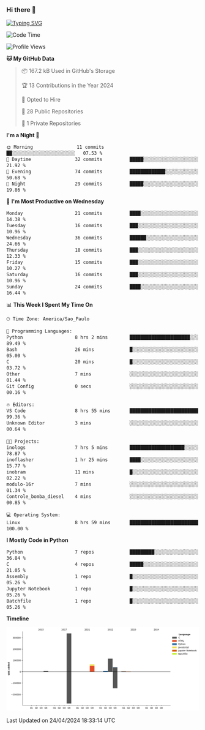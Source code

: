 ### Hi there 👋

<a href="https://git.io/typing-svg"><img src="https://readme-typing-svg.herokuapp.com?font=Fira+Code&duration=2000&pause=100&center=true&vCenter=true&multiline=true&width=720&height=175&lines=Gui's+are+a+lie%2C+they+are+just+front-ends+to+the+shell.;Through+the+shell%2C+I+gain+sudo.;Through+sudo%2C+I+gain+power.;Through+power%2C+I+gain+root.;Through+root%2C+my+chains+are+broken.;uid%3D0+shall+free+me...." alt="Typing SVG" /></a>


<!--START_SECTION:waka-->
![Code Time](http://img.shields.io/badge/Code%20Time-884%20hrs%2014%20mins-blue)

![Profile Views](http://img.shields.io/badge/Profile%20Views-0-blue)

**🐱 My GitHub Data** 

> 📦 167.2 kB Used in GitHub's Storage 
 > 
> 🏆 13 Contributions in the Year 2024
 > 
> 💼 Opted to Hire
 > 
> 📜 28 Public Repositories 
 > 
> 🔑 1 Private Repositories 
 > 
**I'm a Night 🦉** 

```text
🌞 Morning                11 commits          ██░░░░░░░░░░░░░░░░░░░░░░░   07.53 % 
🌆 Daytime                32 commits          █████░░░░░░░░░░░░░░░░░░░░   21.92 % 
🌃 Evening                74 commits          █████████████░░░░░░░░░░░░   50.68 % 
🌙 Night                  29 commits          █████░░░░░░░░░░░░░░░░░░░░   19.86 % 
```
📅 **I'm Most Productive on Wednesday** 

```text
Monday                   21 commits          ████░░░░░░░░░░░░░░░░░░░░░   14.38 % 
Tuesday                  16 commits          ███░░░░░░░░░░░░░░░░░░░░░░   10.96 % 
Wednesday                36 commits          ██████░░░░░░░░░░░░░░░░░░░   24.66 % 
Thursday                 18 commits          ███░░░░░░░░░░░░░░░░░░░░░░   12.33 % 
Friday                   15 commits          ███░░░░░░░░░░░░░░░░░░░░░░   10.27 % 
Saturday                 16 commits          ███░░░░░░░░░░░░░░░░░░░░░░   10.96 % 
Sunday                   24 commits          ████░░░░░░░░░░░░░░░░░░░░░   16.44 % 
```


📊 **This Week I Spent My Time On** 

```text
🕑︎ Time Zone: America/Sao_Paulo

💬 Programming Languages: 
Python                   8 hrs 2 mins        ██████████████████████░░░   89.49 % 
Bash                     26 mins             █░░░░░░░░░░░░░░░░░░░░░░░░   05.00 % 
C                        20 mins             █░░░░░░░░░░░░░░░░░░░░░░░░   03.72 % 
Other                    7 mins              ░░░░░░░░░░░░░░░░░░░░░░░░░   01.44 % 
Git Config               0 secs              ░░░░░░░░░░░░░░░░░░░░░░░░░   00.16 % 

🔥 Editors: 
VS Code                  8 hrs 55 mins       █████████████████████████   99.36 % 
Unknown Editor           3 mins              ░░░░░░░░░░░░░░░░░░░░░░░░░   00.64 % 

🐱‍💻 Projects: 
inologs                  7 hrs 5 mins        ████████████████████░░░░░   78.87 % 
inoflasher               1 hr 25 mins        ████░░░░░░░░░░░░░░░░░░░░░   15.77 % 
inobram                  11 mins             █░░░░░░░░░░░░░░░░░░░░░░░░   02.22 % 
modulo-16r               7 mins              ░░░░░░░░░░░░░░░░░░░░░░░░░   01.34 % 
Controle_bomba_diesel    4 mins              ░░░░░░░░░░░░░░░░░░░░░░░░░   00.85 % 

💻 Operating System: 
Linux                    8 hrs 59 mins       █████████████████████████   100.00 % 
```

**I Mostly Code in Python** 

```text
Python                   7 repos             █████████░░░░░░░░░░░░░░░░   36.84 % 
C                        4 repos             █████░░░░░░░░░░░░░░░░░░░░   21.05 % 
Assembly                 1 repo              █░░░░░░░░░░░░░░░░░░░░░░░░   05.26 % 
Jupyter Notebook         1 repo              █░░░░░░░░░░░░░░░░░░░░░░░░   05.26 % 
Batchfile                1 repo              █░░░░░░░░░░░░░░░░░░░░░░░░   05.26 % 
```



**Timeline**

![Lines of Code chart](https://raw.githubusercontent.com/Gedankenn/Gedankenn/main/assets/bar_graph.png)


 Last Updated on 24/04/2024 18:33:14 UTC
<!--END_SECTION:waka-->
